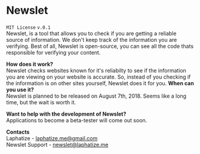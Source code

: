 # Newslet 
` MIT License `
` v.0.1 ` <br>
Newslet, is a tool that allows you to check if you are getting a reliable source of information. We don't keep track of the information you are verifying. Best of all, Newslet is open-source, you can see all the code thats responsible for verifying your content.

**How does it work?**</br>
Newslet checks websites known for it's reliabilty to see if the information you are viewing on your website is accurate. So, instead of you checking if the information is on other sites yourself, Newslet does it for you.
**When can you use it?**</br>
Newslet is planned to be released on August 7th, 2018. Seems like a long time, but the wait is worth it.

**Want to help with the development of Newslet?**<br>
Applications to become a beta-tester will come out soon. <br>

**Contacts** <br>
Laphatize - laphatize.me@gmail.com <br>
Newslet Support - newslet@laphatize.me
